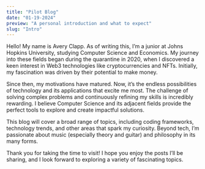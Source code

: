 ```yaml
---
title: "Pilot Blog"
date: "01-19-2024"
preview: "A personal introduction and what to expect"
slug: "Intro"
---
```

<div>
<p>Hello! My name is Avery Clapp. As of writing this, I’m a junior at Johns
Hopkins University, studying Computer Science and Economics. My journey into
these fields began during the quarantine in 2020, when I discovered a keen
interest in Web3 technologies like cryptocurrencies and NFTs. Initially, my
fascination was driven by their potential to make money.</p>
<p>Since then, my motivations have matured. Now, it’s the endless possibilities
of technology and its applications that excite me most. The challenge of solving
complex problems and continuously refining my skills is incredibly rewarding. I
believe Computer Science and its adjacent fields provide the perfect tools to
explore and create impactful solutions.</p>
<p>This blog will cover a broad range of topics, including coding frameworks,
technology trends, and other areas that spark my curiosity. Beyond tech, I’m
passionate about music (especially theory and guitar) and philosophy in its many
forms.</p>
<p>Thank you for taking the time to visit! I hope you enjoy the posts I’ll be
sharing, and I look forward to exploring a variety of fascinating topics.</p>
</div>
